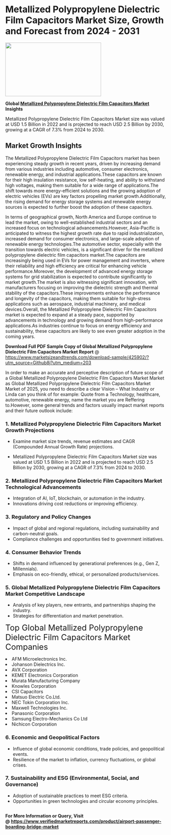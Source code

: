 <H1>Metallized Polypropylene Dielectric Film Capacitors Market Size, Growth and Forecast from 2024 - 2031</H1><img class="aligncenter size-medium wp-image-584254" src="https://thirdeyenews.in/wp-content/uploads/2024/09/Global-Market-Research-300x168.jpeg" alt="" width="300" height="168" /><p><strong>Global&nbsp;<a href="https://www.marketsizeandtrends.com/download-sample/425902/?utm_source=Github8j?utm_medium=203">Metallized Polypropylene Dielectric Film Capacitors Market</a> Insights</strong></p><p>Metallized Polypropylene Dielectric Film Capacitors Market size was valued at USD 1.5 Billion in 2022 and is projected to reach USD 2.5 Billion by 2030, growing at a CAGR of 7.3% from 2024 to 2030.</p><p><h2>Market Growth Insights</h2> The Metallized Polypropylene Dielectric Film Capacitors market has been experiencing steady growth in recent years, driven by increasing demand from various industries including automotive, consumer electronics, renewable energy, and industrial applications.These capacitors are known for their high insulation resistance, low self-heating, and ability to withstand high voltages, making them suitable for a wide range of applications.The shift towards more energy-efficient solutions and the growing adoption of electric vehicles (EVs) are key factors propelling market growth.Additionally, the rising demand for energy storage systems and renewable energy sources is expected to further boost the adoption of these capacitors. <p>In terms of geographical growth, North America and Europe continue to lead the market, owing to well-established industrial sectors and an increased focus on technological advancements.However, Asia-Pacific is anticipated to witness the highest growth rate due to rapid industrialization, increased demand for consumer electronics, and large-scale adoption of renewable energy technologies.The automotive sector, especially with the transition towards electric vehicles, is a significant driver for the metallized polypropylene dielectric film capacitors market.The capacitors are increasingly being used in EVs for power management and inverters, where their reliability and high efficiency are critical for enhancing vehicle performance.Moreover, the development of advanced energy storage systems for grid stabilization is expected to contribute significantly to market growth.The market is also witnessing significant innovation, with manufacturers focusing on improving the dielectric strength and thermal stability of the capacitors.These improvements enhance the performance and longevity of the capacitors, making them suitable for high-stress applications such as aerospace, industrial machinery, and medical devices.Overall, the Metallized Polypropylene Dielectric Film Capacitors market is expected to expand at a steady pace, supported by advancements in technology and growing demand from high-performance applications.As industries continue to focus on energy efficiency and sustainability, these capacitors are likely to see even greater adoption in the coming years.</p><p><span class=""><strong>Download Full PDF Sample Copy of Global Metallized Polypropylene Dielectric Film Capacitors Market Report</strong> @ <a href="https://www.marketsizeandtrends.com/download-sample/425902/?utm_source=Github8j?utm_medium=203" target="_blank">https://www.marketsizeandtrends.com/download-sample/425902/?utm_source=Github8j?utm_medium=203</a></span></p><p>In order to make an accurate and perceptive description of future scope of a Global&nbsp;Metallized Polypropylene Dielectric Film Capacitors Market Market as Global&nbsp;Metallized Polypropylene Dielectric Film Capacitors Market Market of 2025, you need to describe a clear Vision &ndash; What Industry or Linda can you think of for example: Quote from a Technology, healthcare, automotive, renewable energy, name the market you are Reffering to.However, some general trends and factors usually impact market reports and their future outlook include:</p><h3>1.&nbsp;<strong>Metallized Polypropylene Dielectric Film Capacitors Market Growth Projections</strong></h3><ul><li>Examine market size trends, revenue estimates and CAGR (Compounded Annual Growth Rate) projections.</li><li><p>Metallized Polypropylene Dielectric Film Capacitors Market size was valued at USD 1.5 Billion in 2022 and is projected to reach USD 2.5 Billion by 2030, growing at a CAGR of 7.3% from 2024 to 2030.</p></li></ul><h3>2.&nbsp;<strong>Metallized Polypropylene Dielectric Film Capacitors Market Technological Advancements</strong></h3><ul><li>Integration of AI, IoT, blockchain, or automation in the industry.</li><li>Innovations driving cost reductions or improving efficiency.</li></ul><h3>3.&nbsp;<strong>Regulatory and Policy Changes</strong></h3><ul><li>Impact of global and regional regulations, including sustainability and carbon-neutral goals.</li><li>Compliance challenges and opportunities tied to government initiatives.</li></ul><h3>4.&nbsp;<strong>Consumer Behavior Trends</strong></h3><ul><li>Shifts in demand influenced by generational preferences (e.g., Gen Z, Millennials).</li><li>Emphasis on eco-friendly, ethical, or personalized products/services.</li></ul><h3>5.&nbsp;<strong>Global Metallized Polypropylene Dielectric Film Capacitors Market Competitive Landscape</strong></h3><ul><li>Analysis of key players, new entrants, and partnerships shaping the industry.</li><li>Strategies for differentiation and market penetration.</li></ul><p data-pm-slice="1 1 []"><span style="color: inherit; font-family: inherit; font-size: 25px;">Top Global Metallized Polypropylene Dielectric Film Capacitors Market Companies</span></p><div class="" data-test-id=""><p><li>AFM Microelectronics Inc.</li><li> Johanson Dielectrics Inc.</li><li> AVX Corporation</li><li> KEMET Electronics Corporation</li><li> Murata Manufacturing Company</li><li> Knowles Corporation</li><li> CSI Capacitors</li><li> Matsuo Electric Co.Ltd.</li><li> NEC Tokin Corporation Inc.</li><li> Maxwell Technologies Inc.</li><li> Panasonic Corporation</li><li> Samsung Electro-Mechanics Co Ltd</li><li> Nichicon Corporation</li></p></div><h3>6.&nbsp;<strong>Economic and Geopolitical Factors</strong></h3><ul><li>Influence of global economic conditions, trade policies, and geopolitical events.</li><li>Resilience of the market to inflation, currency fluctuations, or global crises.</li></ul><h3>7.&nbsp;<strong>Sustainability and ESG (Environmental, Social, and Governance)</strong></h3><ul><li>Adoption of sustainable practices to meet ESG criteria.</li><li>Opportunities in green technologies and circular economy principles.</li></ul><h2><strong style="font-size: 14px;">For More Information or Query, Visit @&nbsp;</strong><a style="background-color: #ffffff; font-size: 14px;" href="https://www.marketsizeandtrends.com/report/metallized-polypropylene-dielectric-film-capacitors-market/" target="_blank">https://www.verifiedmarketreports.com/product/airport-passenger-boarding-bridge-market</a></h2>